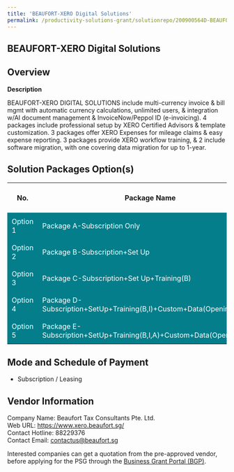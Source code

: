 ```yaml
---
title: 'BEAUFORT-XERO Digital Solutions'
permalink: /productivity-solutions-grant/solutionrepo/200900564D-BEAUFORTXERO-Dgtl-SLNs-G
---
```


## BEAUFORT-XERO Digital Solutions

## Overview

**Description**

BEAUFORT-XERO DIGITAL SOLUTIONS include multi-currency invoice & bill mgmt with automatic currency calculations, unlimited users, & integration w/AI document management & InvoiceNow/Peppol ID (e-invoicing). 4 packages include professional setup by XERO Certified Advisors & template customization. 3 packages offer XERO Expenses for mileage claims & easy expense reporting. 3 packages provide XERO workflow training, & 2 include software migration, with one covering data migration for up to 1-year.

## Solution Packages Option(s)

<table>
<tr>
<th><b>No.</b></th>
<th><b>Package Name</b></th>
<th><b>Total Package Cost</b></th>
<th><b>Total Qualifying Cost</b></th>
<th><b>Solution Details</b></th>
</tr>
<tr>
<td style='padding: 10px; background-color: #037E8A; color: #FFFFFF;'>Option 1</td>
<td style='padding: 10px; background-color: #037E8A; color: #FFFFFF;'>Package A-Subscription Only</td>
<td style='padding: 10px;'>$960.00</td>
<td style='padding: 10px;'>$881.00</td>
<td style='padding: 10px;'><a href='/images/psg/200900564D_20230275_26112024_Desensitised_Annex3_Part1.pdf' target='_blank'>View Details</a></td>
</tr>
<tr>
<td style='padding: 10px; background-color: #037E8A; color: #FFFFFF;'>Option 2</td>
<td style='padding: 10px; background-color: #037E8A; color: #FFFFFF;'>Package B-Subscription+Set Up</td>
<td style='padding: 10px;'>$1,760.00</td>
<td style='padding: 10px;'>$1,681.00</td>
<td style='padding: 10px;'><a href='/images/psg/200900564D_20230275_26112024_Desensitised_Annex3_Part2.pdf' target='_blank'>View Details</a></td>
</tr>
<tr>
<td style='padding: 10px; background-color: #037E8A; color: #FFFFFF;'>Option 3</td>
<td style='padding: 10px; background-color: #037E8A; color: #FFFFFF;'>Package C-Subscription+Set Up+Training(B)</td>
<td style='padding: 10px;'>$2,632.00</td>
<td style='padding: 10px;'>$2,548.00</td>
<td style='padding: 10px;'><a href='/images/psg/200900564D_20230275_26112024_Desensitised_Annex3_Part3.pdf' target='_blank'>View Details</a></td>
</tr>
<tr>
<td style='padding: 10px; background-color: #037E8A; color: #FFFFFF;'>Option 4</td>
<td style='padding: 10px; background-color: #037E8A; color: #FFFFFF;'>Package D-Subscription+SetUp+Training(B,I)+Custom+Data(Opening)</td>
<td style='padding: 10px;'>$6,232.00</td>
<td style='padding: 10px;'>$4,148.00</td>
<td style='padding: 10px;'><a href='/images/psg/200900564D_20230275_26112024_Desensitised_Annex3_Part4.pdf' target='_blank'>View Details</a></td>
</tr>
<tr>
<td style='padding: 10px; background-color: #037E8A; color: #FFFFFF;'>Option 5</td>
<td style='padding: 10px; background-color: #037E8A; color: #FFFFFF;'>Package E-Subscription+SetUp+Training(B,I,A)+Custom+Data(Opening&1yr)</td>
<td style='padding: 10px;'>$10,032.00</td>
<td style='padding: 10px;'>$4,148.00</td>
<td style='padding: 10px;'><a href='/images/psg/200900564D_20230275_26112024_Desensitised_Annex3_Part5.pdf' target='_blank'>View Details</a></td>
</tr>
</table>

## Mode and Schedule of Payment

 - Subscription / Leasing

## Vendor Information

 Company Name: Beaufort Tax Consultants Pte. Ltd.<br>Web URL: https://www.xero.beaufort.sg/ <br>Contact Hotline: 88229376 <br>Contact Email: contactus@beaufort.sg <br>

Interested companies can get a quotation from the pre-approved vendor, before applying for the PSG through the <a href='https://www.businessgrants.gov.sg/' target='_blank' rel='noopener'>Business Grant Portal (BGP)</a>.

<script src="/jquery/resize-tables.js"></script>
